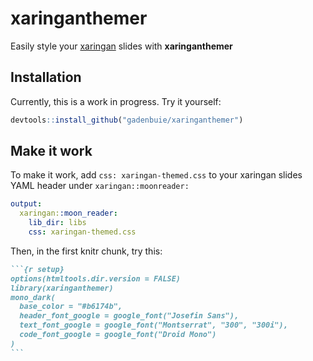 
<!-- README.md is generated from README.Rmd. Please edit that file -->

# xaringanthemer

Easily style your [xaringan](https://github.com/yihui/xaringan) slides
with **xaringanthemer**

## Installation

Currently, this is a work in progress. Try it yourself:

``` r
devtools::install_github("gadenbuie/xaringanthemer")
```

## Make it work

To make it work, add `css: xaringan-themed.css` to your xaringan slides
YAML header under `xaringan::moonreader:`

``` yaml
output:
  xaringan::moon_reader:
    lib_dir: libs
    css: xaringan-themed.css
```

Then, in the first knitr chunk, try this:

```` markdown
```{r setup}
options(htmltools.dir.version = FALSE)
library(xaringanthemer)
mono_dark(
  base_color = "#b6174b",
  header_font_google = google_font("Josefin Sans"),
  text_font_google = google_font("Montserrat", "300", "300i"),
  code_font_google = google_font("Droid Mono")
)
```
````
